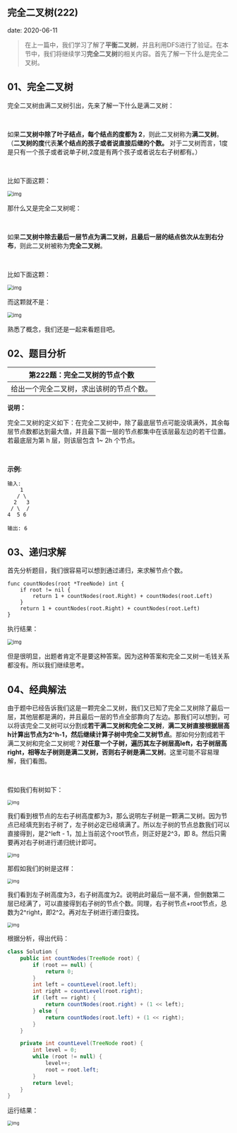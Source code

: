  
## 完全二叉树(222)
date: 2020-06-11
 

> 在上一篇中，我们学习了解了**平衡二叉树**，并且利用DFS进行了验证。在本节中，我们将继续学习**完全二叉树**的相关内容。首先了解一下什么是完全二叉树。

## 01、完全二叉树

完全二叉树由满二叉树引出，先来了解一下什么是满二叉树：

<br/>

如果**二叉树中除了叶子结点，每个结点的度都为 2**，则此二叉树称为**满二叉树**。（**二叉树的度**代表**某个结点的孩子或者说直接后继的个数。** 对于二叉树而言，1度是只有一个孩子或者说单子树,2度是有两个孩子或者说左右子树都有。）

<br/>

比如下面这颗：

<img src="./407/1.jpg" alt="img" style="zoom: 80%;" />

那什么又是完全二叉树呢：

<br/>

如果**二叉树中除去最后一层节点为满二叉树，且最后一层的结点依次从左到右分布**，则此二叉树被称为**完全二叉树**。

<br/>

比如下面这颗：

<img src="./407/2.jpg" alt="img" style="zoom: 80%;" />

而这颗就不是：

<img src="./407/3.jpg" alt="img" style="zoom: 80%;" />

熟悉了概念，我们还是一起来看题目吧。

## 02、题目分析

| 第222题：完全二叉树的节点个数            |
| ---------------------------------------- |
| 给出一个完全二叉树，求出该树的节点个数。 |

**说明：**

完全二叉树的定义如下：在完全二叉树中，除了最底层节点可能没填满外，其余每层节点数都达到最大值，并且最下面一层的节点都集中在该层最左边的若干位置。若最底层为第 h 层，则该层包含 1~ 2h 个节点。

<br/>

**示例:**

```
输入: 
    1
   / \
  2   3
 / \  /
4  5 6

输出: 6
```

## 03、递归求解

首先分析题目，我们很容易可以想到通过递归，来求解节点个数。

```
func countNodes(root *TreeNode) int {
    if root != nil {
        return 1 + countNodes(root.Right) + countNodes(root.Left)
    }
    return 1 + countNodes(root.Right) + countNodes(root.Left)
}
```

执行结果：

<img src="./407/4.jpg" alt="img" style="zoom: 80%;" />

但是很明显，出题者肯定不是要这种答案。因为这种答案和完全二叉树一毛钱关系都没有。所以我们继续思考。

## 04、经典解法

由于题中已经告诉我们这是一颗完全二叉树，我们又已知了完全二叉树除了最后一层，其他层都是满的，并且最后一层的节点全部靠向了左边。那我们可以想到，可以将该完全二叉树可以分割成**若干满二叉树和完全二叉树**，**满二叉树直接根据层高h计算出节点为2^h-1，**然后**继续计算子树中完全二叉树节点**。那如何分割成若干满二叉树和完全二叉树呢？**对任意一个子树，遍历其左子树层高left，右子树层高right，相等左子树则是满二叉树，否则右子树是满二叉树**。这里可能不容易理解，我们看图。

<br/>

假如我们有树如下：

<img src="./407/5.jpg" alt="img" style="zoom: 67%;" />

我们看到根节点的左右子树高度都为3，那么说明左子树是一颗满二叉树。因为节点已经填充到右子树了，左子树必定已经填满了。所以左子树的节点总数我们可以直接得到，是2^left - 1，加上当前这个root节点，则正好是2^3，即 8。然后只需要再对右子树进行递归统计即可。

<img src="./407/6.jpg" alt="img" style="zoom: 67%;" />

那假如我们的树是这样：

<img src="./407/7.jpg" alt="img" style="zoom: 67%;" />

我们看到左子树高度为3，右子树高度为2。说明此时最后一层不满，但倒数第二层已经满了，可以直接得到右子树的节点个数。同理，右子树节点+root节点，总数为2^right，即2^2。再对左子树进行递归查找。

<img src="./407/8.jpg" alt="img" style="zoom: 67%;" />

根据分析，得出代码：

```java
class Solution {
    public int countNodes(TreeNode root) {
        if (root == null) {
            return 0;
        }
        int left = countLevel(root.left);
        int right = countLevel(root.right);
        if (left == right) {
            return countNodes(root.right) + (1 << left);
        } else {
            return countNodes(root.left) + (1 << right);
        }
    }

    private int countLevel(TreeNode root) {
        int level = 0;
        while (root != null) {
            level++;
            root = root.left;
        }
        return level;
    }
}
```

运行结果：

<img src="./407/9.jpg" alt="img" style="zoom: 67%;" />